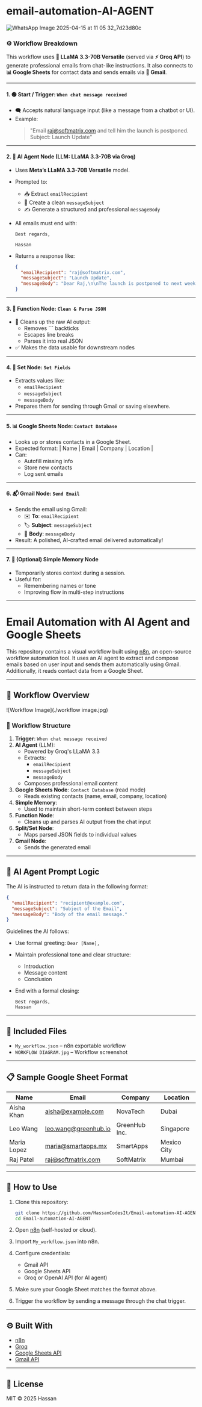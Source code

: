 # email-automation-AI-AGENT

![WhatsApp Image 2025-04-15 at 11 05 32_7d23d80c](https://github.com/user-attachments/assets/611421f0-0db3-4a09-8651-eff46903c735)



### ⚙️ Workflow Breakdown

This workflow uses **🧠 LLaMA 3.3-70B Versatile** (served via **⚡️ Groq API**) to generate professional emails from chat-like instructions. It also connects to **📊 Google Sheets** for contact data and sends emails via **📧 Gmail**.

---

#### 1. 🟢 **Start / Trigger: `When chat message received`**
- 🗨️ Accepts natural language input (like a message from a chatbot or UI).
- Example:
  > "Email raj@softmatrix.com and tell him the launch is postponed. Subject: Launch Update"

---

#### 2. 🤖 **AI Agent Node (LLM: LLaMA 3.3-70B via Groq)**
- Uses **Meta’s LLaMA 3.3-70B Versatile** model.
- Prompted to:
  - 📥 Extract `emailRecipient`
  - 📝 Create a clean `messageSubject`
  - ✍️ Generate a structured and professional `messageBody`
- All emails must end with:

  ```
  Best regards,

  Hassan
  ```

- Returns a response like:

  ```json
  {
    "emailRecipient": "raj@softmatrix.com",
    "messageSubject": "Launch Update",
    "messageBody": "Dear Raj,\n\nThe launch is postponed to next week due to some final tweaks.\n\nBest regards,\nHassan"
  }
  ```

---

#### 3. 🧼 **Function Node: `Clean & Parse JSON`**
- 🧹 Cleans up the raw AI output:
  - Removes ``` backticks
  - Escapes line breaks
  - Parses it into real JSON
- ✅ Makes the data usable for downstream nodes

---

#### 4. 🧱 **Set Node: `Set Fields`**
- Extracts values like:
  - `emailRecipient`
  - `messageSubject`
  - `messageBody`
- Prepares them for sending through Gmail or saving elsewhere.

---

#### 5. 📊 **Google Sheets Node: `Contact Database`**
- Looks up or stores contacts in a Google Sheet.
- Expected format:
  | Name | Email | Company | Location |
- Can:
  - Autofill missing info
  - Store new contacts
  - Log sent emails

---

#### 6. 📬 **Gmail Node: `Send Email`**
- Sends the email using Gmail:
  - ✉️ **To**: `emailRecipient`
  - 🏷️ **Subject**: `messageSubject`
  - 📝 **Body**: `messageBody`
- Result: A polished, AI-crafted email delivered automatically!

---

#### 7. 🧠 **(Optional) Simple Memory Node**
- Temporarily stores context during a session.
- Useful for:
  - Remembering names or tone
  - Improving flow in multi-step instructions

---


# Email Automation with AI Agent and Google Sheets

This repository contains a visual workflow built using [n8n](https://n8n.io/), an open-source workflow automation tool. It uses an AI agent to extract and compose emails based on user input and sends them automatically using Gmail. Additionally, it reads contact data from a Google Sheet.

---

## 📌 Workflow Overview

![Workflow Image](./workflow image.jpg)

### 🔗 Workflow Structure

1. **Trigger**: `When chat message received`
2. **AI Agent** (LLM):
   - Powered by Groq's LLaMA 3.3
   - Extracts:
     - `emailRecipient`
     - `messageSubject`
     - `messageBody`
   - Composes professional email content
3. **Google Sheets Node**: `Contact Database` (read mode)
   - Reads existing contacts (name, email, company, location)
4. **Simple Memory**:
   - Used to maintain short-term context between steps
5. **Function Node**:
   - Cleans up and parses AI output from the chat input
6. **Split/Set Node**:
   - Maps parsed JSON fields to individual values
7. **Gmail Node**:
   - Sends the generated email

---

## 🧠 AI Agent Prompt Logic

The AI is instructed to return data in the following format:

```json
{
  "emailRecipient": "recipient@example.com",
  "messageSubject": "Subject of the Email",
  "messageBody": "Body of the email message."
}
```

Guidelines the AI follows:
- Use formal greeting: `Dear [Name],`
- Maintain professional tone and clear structure:
  - Introduction
  - Message content
  - Conclusion
- End with a formal closing:

  ```
  Best regards,
  Hassan
  ```

---

## 📁 Included Files

- `My_workflow.json` – n8n exportable workflow
- `WORKFLOW DIAGRAM.jpg` – Workflow screenshot

---

## 📋 Sample Google Sheet Format

| Name        | Email                  | Company        | Location     |
|-------------|------------------------|----------------|--------------|
| Aisha Khan  | aisha@example.com      | NovaTech       | Dubai        |
| Leo Wang    | leo.wang@greenhub.io   | GreenHub Inc.  | Singapore    |
| Maria Lopez | maria@smartapps.mx     | SmartApps      | Mexico City  |
| Raj Patel   | raj@softmatrix.com     | SoftMatrix     | Mumbai       |

---

## 🚀 How to Use

1. Clone this repository:

   ```bash
   git clone https://github.com/HassanCodesIt/Email-automation-AI-AGENT.git
   cd Email-automation-AI-AGENT


2. Open [n8n](https://n8n.io) (self-hosted or cloud).

3. Import `My_workflow.json` into n8n.

4. Configure credentials:
   - Gmail API
   - Google Sheets API
   - Groq or OpenAI API (for AI agent)

5. Make sure your Google Sheet matches the format above.

6. Trigger the workflow by sending a message through the chat trigger.

---

## ⚙️ Built With

- [n8n](https://n8n.io)
- [Groq](https://groq.com)
- [Google Sheets API](https://developers.google.com/sheets/api)
- [Gmail API](https://developers.google.com/gmail/api)

---

## 📄 License

MIT © 2025 Hassan

